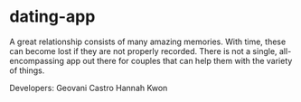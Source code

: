# dating-app

A great relationship consists of many amazing memories. With time, these can become lost if they are not properly recorded. There is not a single, all-encompassing app out there for couples that can help them with the variety of things.

Developers: 
Geovani Castro 
Hannah Kwon
